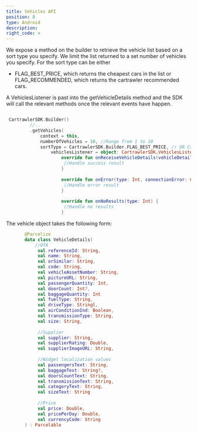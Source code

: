 ```yaml
---
title: Vehicles API
position: 8
type: Android
description:
right_code: >
---
```


We expose a method on the builder to retrieve the vehicle list based on a sort type you specify. We limit the list returned to a set number of vehicles you specify. For the sort type can be either 
- FLAG_BEST_PRICE, which returns the cheapest cars in the list or FLAG_RECOMMENDED, which returns the cartrawler recommended cars.


A VehiclesListener is past into the getVehicleDetails method and the SDK will call the relevant methods once the relevant events have happen.

  ~~~kotlin      

   CartrawlerSDK.Builder()
           //..
           .getVehicles(
               context = this,
               numberOfVehicles = 10, //Range from 1 to 10
               sortType = CartrawlerSDK.Builder.FLAG_BEST_PRICE, // OR CartrawlerSDK.Builder.FLAG_RECOMMENDED
                   vehiclesListener = object: CartrawlerSDK.VehiclesListener {
                       override fun onReceiveVehicleDetails(vehicleDetails: List<VehicleDetails>) {
                        //Handle success result
                       }
   
                       override fun onError(type: Int, connectionError: CartrawlerSDK.ConnectionError) {
                        //Handle error result
                       }
   
                       override fun onNoResults(type: Int) {
                        //Handle no results
                       }


  ~~~

The vehicle object takes the following form:

```kotlin
       @Parcelize
       data class VehicleDetails(
           //OTA
            val referenceId: String,
            val name: String,
            val orSimilar: String,
            val code: String,
            val vehicleAssetNumber: String,
            val pictureURL: String,
            val passengerQuantity: Int,
            val doorCount: Int?,
            val baggageQuantity: Int
            val fuelType: String,
            val driveType: Stringl,
            val airConditionInd: Boolean,
            val transmissionType: String,
            val size: String,
       
            //Supplier
            val supplier: String,
            val supplierRating: Double,
            val supplierImageURL: String,
       
            //Widget localization values
            val passengersText: String,
            val baggageText: String?,
            val doorsCountText: String,
            val transmissionText: String,
            val categoryText: String,
            val sizeText: String
       
            //Price
            val price: Double,
            val pricePerDay: Double,
            val currencyCode: String
       ) : Parcelable
```
       

